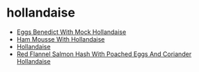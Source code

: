 # hollandaise

 * [Eggs Benedict With Mock Hollandaise](index/e/eggs-benedict-with-mock-hollandaise-108441.json)
 * [Ham Mousse With Hollandaise](index/h/ham-mousse-with-hollandaise-104876.json)
 * [Hollandaise](index/h/hollandaise-104919.json)
 * [Red Flannel Salmon Hash With Poached Eggs And Coriander Hollandaise](index/r/red-flannel-salmon-hash-with-poached-eggs-and-coriander-hollandaise-234559.json)
